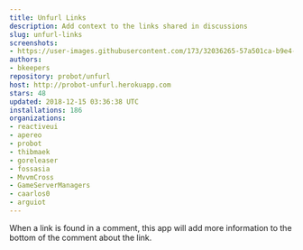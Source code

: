 ```yaml
---
title: Unfurl Links
description: Add context to the links shared in discussions
slug: unfurl-links
screenshots:
- https://user-images.githubusercontent.com/173/32036265-57a501ca-b9e4-11e7-9db3-52374fb7290c.png
authors:
- bkeepers
repository: probot/unfurl
host: http://probot-unfurl.herokuapp.com
stars: 48
updated: 2018-12-15 03:36:38 UTC
installations: 186
organizations:
- reactiveui
- apereo
- probot
- thibmaek
- goreleaser
- fossasia
- MvvmCross
- GameServerManagers
- caarlos0
- arguiot
---
```


When a link is found in a comment, this app will add more information to the bottom of the comment about the link.
